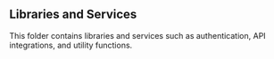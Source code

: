## Libraries and Services

This folder contains libraries and services such as authentication, API integrations, and utility functions.
